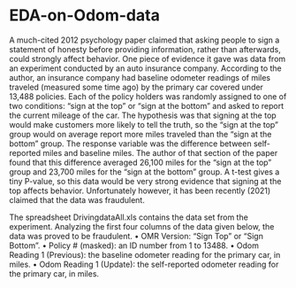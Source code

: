 # EDA-on-Odom-data
A much-cited 2012 psychology paper claimed that asking people to sign a statement of honesty before providing information, rather than afterwards, could strongly affect behavior. One piece of evidence it gave was data from an experiment conducted by an auto insurance company. According to the author, an insurance company had baseline odometer readings of miles traveled (measured some time ago) by the primary car covered under 13,488 policies. Each of the policy holders was randomly assigned to one of two conditions: “sign at the top” or “sign at the bottom” and asked to report the current mileage of the car. The
hypothesis was that signing at the top would make customers more likely to tell the truth, so the “sign at the top” group would on average report more miles traveled than the “sign at the bottom” group. The response variable was the difference between self-reported miles and baseline miles. The author of that section of the paper found that this difference averaged 26,100 miles for the “sign at the top” group and 23,700 miles for the “sign at the bottom” group. A t-test gives a tiny P-value, so this data would be very strong evidence that signing at the top affects behavior. Unfortunately however, it has been recently (2021) claimed that the data was fraudulent.

The spreadsheet DrivingdataAll.xls contains the data set from the experiment. Analyzing the first four columns of the data given below, the data was proved to be fraudulent.
• OMR Version: “Sign Top” or “Sign Bottom”.
• Policy # (masked): an ID number from 1 to 13488.
• Odom Reading 1 (Previous): the baseline odometer reading for the primary car, in miles.
• Odom Reading 1 (Update): the self-reported odometer reading for the primary car, in miles.
